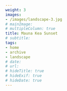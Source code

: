 ```yaml
---
weight: 3
images:
- /images/landscape-3.jpg
# mainImage: 
# multipleColumn: true
title: Mauna Kea Sunset
# subtitle: 
tags:
- home
- archive
- landscape
# date: 
# url: 
# hideTitle: true
# hideExif: true
# hideDate: true
---
```

